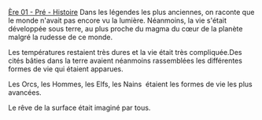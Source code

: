 [Ère 01 - Pré - Histoire](app://obsidian.md/%C3%88re%20%2001%20-%20Pr%C3%A9%20-%20Histoire)
Dans les légendes les plus anciennes, on raconte que le monde n'avait pas encore vu la lumière. Néanmoins, la vie s'était développée sous terre, au plus proche du magma du cœur de la planète malgré la rudesse de ce monde.

  

Les températures restaient très dures et la vie était très compliquée.Des cités bâties dans la terre avaient néanmoins rassemblées les différentes formes de vie qui étaient apparues.

  

Les Orcs, les Hommes, les Elfs, les Nains  étaient les formes de vie les plus avancées.

  

Le rêve de la surface était imaginé par tous.
